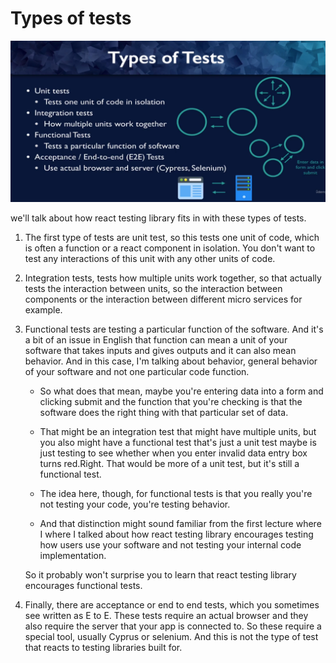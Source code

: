 # Types of tests

![](../images/9.types-of-tests.png)

we'll talk about how react testing library fits in with these types of tests.

1. The first type of tests are unit test, so this tests one unit of code, which is often a function or a react component in isolation.
   You don't want to test any interactions of this unit with any other units of code.

2. Integration tests, tests how multiple units work together, so that actually tests the interaction between units, so the interaction between components or the interaction between different micro services for example.

3. Functional tests are testing a particular function of the software. And it's a bit of an issue in English that function can mean a unit of your software that takes inputs and gives outputs and it can also mean behavior. And in this case, I'm talking about behavior, general behavior of your software and not one particular code function.

   - So what does that mean, maybe you're entering data into a form and clicking submit and the function that you're checking is that the software does the right thing with that particular set of data.

   - That might be an integration test that might have multiple units, but you also might have a functional test that's just a unit test maybe is just testing to see whether when you enter invalid data entry box turns red.Right. That would be more of a unit test, but it's still a functional test.

   - The idea here, though, for functional tests is that you really you're not testing your code, you're testing behavior.

   - And that distinction might sound familiar from the first lecture where I where I talked about how react testing library encourages testing how users use your software and not testing your internal code implementation.

   So it probably won't surprise you to learn that react testing library encourages functional tests.

4. Finally, there are acceptance or end to end tests, which you sometimes see written as E to E. These tests require an actual browser and they also require the server that your app is connected to. So these require a special tool, usually Cyprus or selenium. And this is not the type of test that reacts to testing libraries built for.
